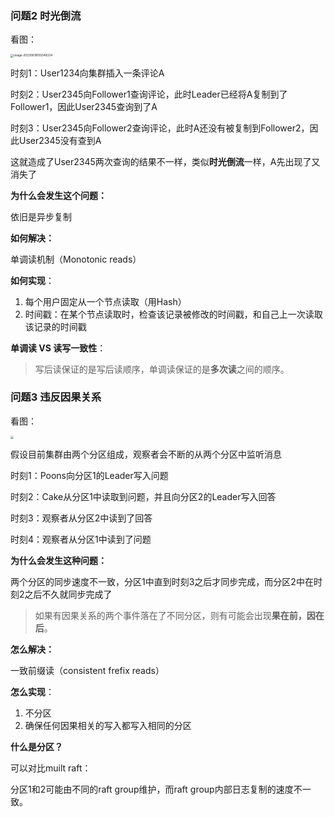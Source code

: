 ### 问题2 时光倒流

看图：

<img src="https://wtsclwq.oss-cn-beijing.aliyuncs.com/image-20230618105048324.png" alt="image-20230618105048324" style="zoom:33%;" />

时刻1：User1234向集群插入一条评论A

时刻2：User2345向Follower1查询评论，此时Leader已经将A复制到了Follower1，因此User2345查询到了A

时刻3：User2345向Follower2查询评论，此时A还没有被复制到Follower2，因此User2345没有查到A

这就造成了User2345两次查询的结果不一样，类似**时光倒流**一样，A先出现了又消失了

**为什么会发生这个问题：**

依旧是异步复制

**如何解决：**

单调读机制（Monotonic reads）

**如何实现**：

1. 每个用户固定从一个节点读取（用Hash）
2. 时间戳：在某个节点读取时，检查该记录被修改的时间戳，和自己上一次读取该记录的时间戳

**单调读 VS 读写一致性**：

> 写后读保证的是写后读顺序，单调读保证的是**多次读**之间的顺序。

### 问题3 违反因果关系

看图：

<img src="https://wtsclwq.oss-cn-beijing.aliyuncs.com/ch05-fig05.png" style="zoom:33%;" />

假设目前集群由两个分区组成，观察者会不断的从两个分区中监听消息

时刻1：Poons向分区1的Leader写入问题

时刻2：Cake从分区1中读取到问题，并且向分区2的Leader写入回答

时刻3：观察者从分区2中读到了回答

时刻4：观察者从分区1中读到了问题

**为什么会发生这种问题：**

两个分区的同步速度不一致，分区1中直到时刻3之后才同步完成，而分区2中在时刻2之后不久就同步完成了

> 如果有因果关系的两个事件落在了不同分区，则有可能会出现**果在前，因在后**。

**怎么解决：**

一致前缀读（consistent frefix reads）

**怎么实现**：

1. 不分区
2. 确保任何因果相关的写入都写入相同的分区

**什么是分区？**

可以对比muilt raft：

分区1和2可能由不同的raft group维护，而raft group内部日志复制的速度不一致。
